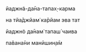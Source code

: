 йаджн̃а-да̄на-тапах̣-карма

на тйа̄джйам̇ ка̄рйам эва тат

йаджн̃о да̄нам̇ тапаш́ чаива

па̄вана̄ни манӣшин̣а̄м